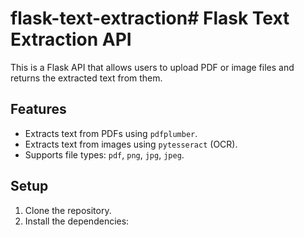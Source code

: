 # flask-text-extraction# Flask Text Extraction API

This is a Flask API that allows users to upload PDF or image files and returns the extracted text from them.

## Features
- Extracts text from PDFs using `pdfplumber`.
- Extracts text from images using `pytesseract` (OCR).
- Supports file types: `pdf`, `png`, `jpg`, `jpeg`.

## Setup

1. Clone the repository.
2. Install the dependencies:
